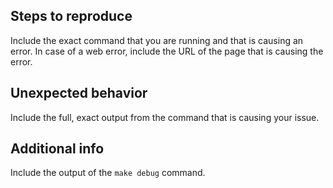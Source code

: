 ## Steps to reproduce

Include the exact command that you are running and that is causing an error. In case of a web error, include the URL of the page that is causing the error.

## Unexpected behavior

Include the full, exact output from the command that is causing your issue.

## Additional info

Include the output of the `make debug` command.
